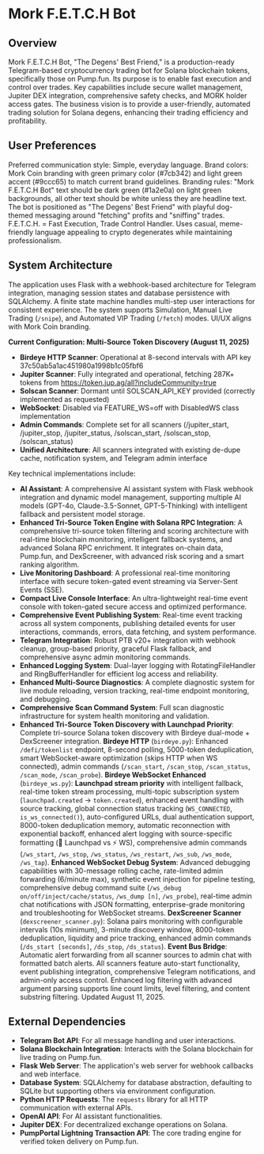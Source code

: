 # Mork F.E.T.C.H Bot

## Overview
Mork F.E.T.C.H Bot, "The Degens' Best Friend," is a production-ready Telegram-based cryptocurrency trading bot for Solana blockchain tokens, specifically those on Pump.fun. Its purpose is to enable fast execution and control over trades. Key capabilities include secure wallet management, Jupiter DEX integration, comprehensive safety checks, and MORK holder access gates. The business vision is to provide a user-friendly, automated trading solution for Solana degens, enhancing their trading efficiency and profitability.

## User Preferences
Preferred communication style: Simple, everyday language.
Brand colors: Mork Coin branding with green primary color (#7cb342) and light green accent (#9ccc65) to match current brand guidelines.
Branding rules: "Mork F.E.T.C.H Bot" text should be dark green (#1a2e0a) on light green backgrounds, all other text should be white unless they are headline text. The bot is positioned as "The Degens' Best Friend" with playful dog-themed messaging around "fetching" profits and "sniffing" trades. F.E.T.C.H. = Fast Execution, Trade Control Handler. Uses casual, meme-friendly language appealing to crypto degenerates while maintaining professionalism.

## System Architecture
The application uses Flask with a webhook-based architecture for Telegram integration, managing session states and database persistence with SQLAlchemy. A finite state machine handles multi-step user interactions for consistent experience. The system supports Simulation, Manual Live Trading (`/snipe`), and Automated VIP Trading (`/fetch`) modes. UI/UX aligns with Mork Coin branding.

**Current Configuration: Multi-Source Token Discovery (August 11, 2025)**
- **Birdeye HTTP Scanner**: Operational at 8-second intervals with API key 37c50ab5a1ac451980a1998b1c05fbf6
- **Jupiter Scanner**: Fully integrated and operational, fetching 287K+ tokens from https://token.jup.ag/all?includeCommunity=true
- **Solscan Scanner**: Dormant until SOLSCAN_API_KEY provided (correctly implemented as requested)
- **WebSocket**: Disabled via FEATURE_WS=off with DisabledWS class implementation 
- **Admin Commands**: Complete set for all scanners (/jupiter_start, /jupiter_stop, /jupiter_status, /solscan_start, /solscan_stop, /solscan_status)
- **Unified Architecture**: All scanners integrated with existing de-dupe cache, notification system, and Telegram admin interface

Key technical implementations include:
- **AI Assistant**: A comprehensive AI assistant system with Flask webhook integration and dynamic model management, supporting multiple AI models (GPT-4o, Claude-3.5-Sonnet, GPT-5-Thinking) with intelligent fallback and persistent model storage.
- **Enhanced Tri-Source Token Engine with Solana RPC Integration**: A comprehensive tri-source token filtering and scoring architecture with real-time blockchain monitoring, intelligent fallback systems, and advanced Solana RPC enrichment. It integrates on-chain data, Pump.fun, and DexScreener, with advanced risk scoring and a smart ranking algorithm.
- **Live Monitoring Dashboard**: A professional real-time monitoring interface with secure token-gated event streaming via Server-Sent Events (SSE).
- **Compact Live Console Interface**: An ultra-lightweight real-time event console with token-gated secure access and optimized performance.
- **Comprehensive Event Publishing System**: Real-time event tracking across all system components, publishing detailed events for user interactions, commands, errors, data fetching, and system performance.
- **Telegram Integration**: Robust PTB v20+ integration with webhook cleanup, group-based priority, graceful Flask fallback, and comprehensive async admin monitoring commands.
- **Enhanced Logging System**: Dual-layer logging with RotatingFileHandler and RingBufferHandler for efficient log access and reliability.
- **Enhanced Multi-Source Diagnostics**: A complete diagnostic system for live module reloading, version tracking, real-time endpoint monitoring, and debugging.
- **Comprehensive Scan Command System**: Full scan diagnostic infrastructure for system health monitoring and validation.
- **Enhanced Tri-Source Token Discovery with Launchpad Priority**: Complete tri-source Solana token discovery with Birdeye dual-mode + DexScreener integration. **Birdeye HTTP** (`birdeye.py`): Enhanced `/defi/tokenlist` endpoint, 8-second polling, 5000-token deduplication, smart WebSocket-aware optimization (skips HTTP when WS connected), admin commands (`/scan_start`, `/scan_stop`, `/scan_status`, `/scan_mode`, `/scan_probe`). **Birdeye WebSocket Enhanced** (`birdeye_ws.py`): **Launchpad stream priority** with intelligent fallback, real-time token stream processing, multi-topic subscription system (`launchpad.created` → `token.created`), enhanced event handling with source tracking, global connection status tracking (`WS_CONNECTED`, `is_ws_connected()`), auto-configured URLs, dual authentication support, 8000-token deduplication memory, automatic reconnection with exponential backoff, enhanced alert logging with source-specific formatting (🚀 Launchpad vs ⚡ WS), comprehensive admin commands (`/ws_start`, `/ws_stop`, `/ws_status`, `/ws_restart`, `/ws_sub`, `/ws_mode`, `/ws_tap`). **Enhanced WebSocket Debug System**: Advanced debugging capabilities with 30-message rolling cache, rate-limited admin forwarding (6/minute max), synthetic event injection for pipeline testing, comprehensive debug command suite (`/ws_debug on/off/inject/cache/status`, `/ws_dump [n]`, `/ws_probe`), real-time admin chat notifications with JSON formatting, enterprise-grade monitoring and troubleshooting for WebSocket streams. **DexScreener Scanner** (`dexscreener_scanner.py`): Solana pairs monitoring with configurable intervals (10s minimum), 3-minute discovery window, 8000-token deduplication, liquidity and price tracking, enhanced admin commands (`/ds_start [seconds]`, `/ds_stop`, `/ds_status`). **Event Bus Bridge**: Automatic alert forwarding from all scanner sources to admin chat with formatted batch alerts. All scanners feature auto-start functionality, event publishing integration, comprehensive Telegram notifications, and admin-only access control. Enhanced log filtering with advanced argument parsing supports line count limits, level filtering, and content substring filtering. Updated August 11, 2025.

## External Dependencies
- **Telegram Bot API**: For all message handling and user interactions.
- **Solana Blockchain Integration**: Interacts with the Solana blockchain for live trading on Pump.fun.
- **Flask Web Server**: The application's web server for webhook callbacks and web interface.
- **Database System**: SQLAlchemy for database abstraction, defaulting to SQLite but supporting others via environment configuration.
- **Python HTTP Requests**: The `requests` library for all HTTP communication with external APIs.
- **OpenAI API**: For AI assistant functionalities.
- **Jupiter DEX**: For decentralized exchange operations on Solana.
- **PumpPortal Lightning Transaction API**: The core trading engine for verified token delivery on Pump.fun.